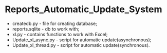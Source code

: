 # Reports_Automatic_Update_System
<ul>
<li>createdb.py - file for creating database;</li>
<li>reports.sqlite - db to work with;</li>
<li>xl.py - contains functions to work with Excel;</li>
<li>Update_xl_async.py - script for automatic update(asynchronous);</li>
<li>Update_xl_thread.py - script for automatic update(synchronous).</li>
</ul>
